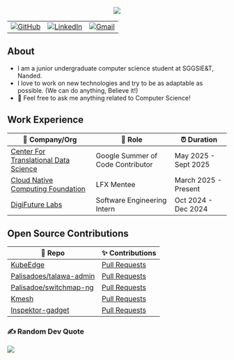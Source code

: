<!-- ----------- HEAD SECTION ------------ -->
<p align="center">
  <img src="https://readme-typing-svg.herokuapp.com?color=0d8eceF&size=30&center=true&vCenter=true&width=550&height=70&lines=Hey+There+👋,+I'm+Dhiren;+An+Open+Source+Contributor+🌟;A+Competitive+Programmer+💻;A+Distributed+Systems+Fan+🌐;A+Jack+of+All+Trades+📖;">
</p>
<div align="center">
<table>
  <tr>
    <td><a href="https://github.com/Dhiren-Mhatre"><img src="https://img.shields.io/github/followers/sayannath.svg?label=GitHub&style=social" alt="GitHub"></a></td>
    <td><a href="https://www.linkedin.com/in/dhiren-mhatre/"><img src="https://img.shields.io/badge/LinkedIn--_.svg?style=social&logo=linkedin" alt="LinkedIn"></a></td>
    <td><a href="mailto:kp064669@gmail.com"><img src="https://img.shields.io/badge/Gmail--_.svg?style=social&logo=gmail" alt="Gmail"></a></td>
  </tr>
</table>
</div>

## About
- I am a junior undergraduate computer science student at SGGSIE&T, Nanded.
- I love to work on new technologies and try to be as adaptable as possible. (We can do anything, Believe it!)
- 💬 Feel free to ask me anything related to Computer Science!

## Work Experience
| 🏢 Company/Org | 💼 Role | ⏰ Duration |
| --- | --- | --- |
| [Center For Translational Data Science](https://summerofcode.withgoogle.com/myprojects/details/qN3DzmD8) | Google Summer of Code Contributor | May 2025 - Sept 2025 |
| [Cloud Native Computing Foundation](https://github.com/search?q=is%3Apr+author%3ADhiren-Mhatre&sort=updated&order=desc&type=pullrequests&s=&o=desc) | LFX Mentee | March 2025 - Present |
| [DigiFuture Labs](https://drive.google.com/file/d/16cyUm2K_5uXY_IeO28YPFC3ev5DxFGF5/view?usp=sharing) | Software Engineering Intern | Oct 2024 - Dec 2024 |

## Open Source Contributions
| 🎁 Repo | ✨ Contributions |
| --- | --- |
| [KubeEdge](https://github.com/kubeedge/kubeedge) | [Pull Requests](https://github.com/kubeedge/kubeedge/pulls?q=+is%3Apr+author%3ADhiren-Mhatre+) |
| [Palisadoes/talawa-admin](https://github.com/PalisadoesFoundation/talawa-admin) | [Pull Requests](https://github.com/PalisadoesFoundation/talawa-admin/pulls?q=is%3Apr+author%3ADhiren-Mhatre+) |
| [Palisadoe/switchmap-ng](https://github.com/PalisadoesFoundation/switchmap-ng) | [Pull Requests](https://github.com/PalisadoesFoundation/switchmap-ng/pulls?q=is%3Apr++author%3ADhiren-Mhatre+) |
| [Kmesh](https://github.com/kmesh-net/website) | [Pull Requests](https://github.com/kmesh-net/website/pulls?q=is%3Apr+is%3Aclosed+author%3ADhiren-Mhatre) |
| [Inspektor-gadget](https://github.com/inspektor-gadget/inspektor-gadget) | [Pull Requests](https://github.com/inspektor-gadget/inspektor-gadget/pulls?q=is%3Apr++author%3ADhiren-Mhatre+) |

### ✍️ Random Dev Quote
![](https://quotes-github-readme.vercel.app/api?type=horizontal&theme=dark)
